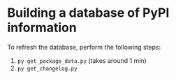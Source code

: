 # Building a database of PyPI information

To refresh the database, perform the following steps:

1. `py get_package_data.py` (takes around 1 min)
2. `py get_changelog.py`
